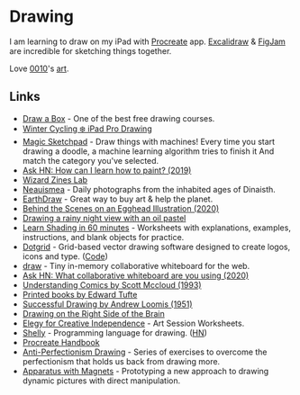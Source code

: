 # Drawing

I am learning to draw on my iPad with [Procreate](https://procreate.art) app. [Excalidraw](https://excalidraw.com/) & [FigJam](https://www.figma.com/figjam/) are incredible for sketching things together.

Love [0010](https://www.instagram.com/dhjs_0010/)'s [art](index.md).

## Links

- [Draw a Box](https://drawabox.com/) - One of the best free drawing courses.
- [Winter Cycling ❄️ iPad Pro Drawing](https://www.youtube.com/watch?v=4FGEX8yZqiM&app=desktop)
- [Magic Sketchpad](https://magic-sketchpad.glitch.me/) - Draw things with machines! Every time you start drawing a doodle, a machine learning algorithm tries to finish it And match the category you've selected.
- [Ask HN: How can I learn how to paint? (2019)](https://news.ycombinator.com/item?id=19375624)
- [Wizard Zines Lab](https://wizardzines.substack.com/archive)
- [Neauismea](https://neauoire.github.io/neauismea/) - Daily photographs from the inhabited ages of Dinaisth.
- [EarthDraw](https://earthdraw.org/) - Great way to buy art & help the planet.
- [Behind the Scenes on an Egghead Illustration (2020)](https://community.egghead.io/t/behind-the-scenes-on-an-egghead-illustration/1830)
- [Drawing a rainy night view with an oil pastel](https://www.youtube.com/watch?v=6qCp2smmxs8)
- [Learn Shading in 60 minutes](https://galshir.com/shading) - Worksheets with explanations, examples, instructions, and blank objects for practice.
- [Dotgrid](https://hundredrabbits.itch.io/dotgrid) - Grid-based vector drawing software designed to create logos, icons and type. ([Code](https://github.com/hundredrabbits/Dotgrid))
- [draw](https://github.com/thesephist/draw) - Tiny in-memory collaborative whiteboard for the web.
- [Ask HN: What collaborative whiteboard are you using (2020)](https://news.ycombinator.com/item?id=23272054)
- [Understanding Comics by Scott Mccloud (1993)](http://scottmccloud.com/2-print/1-uc/index.html)
- [Printed books by Edward Tufte](https://www.edwardtufte.com/tufte/)
- [Successful Drawing by Andrew Loomis (1951)](https://www.goodreads.com/book/show/2001015.Successful_Drawing)
- [Drawing on the Right Side of the Brain](https://www.drawright.com/)
- [Elegy for Creative Independence](https://flowartestudio.ck.page/) - Art Session Worksheets.
- [Shelly](https://shelly.dev/) - Programming language for drawing. ([HN](https://news.ycombinator.com/item?id=23866688))
- [Procreate Handbook](https://procreate.art/handbook)
- [Anti-Perfectionism Drawing](https://hyperlink.academy/courses/anti-perfectionism-drawing/7) - Series of exercises to overcome the perfectionism that holds us back from drawing more.
- [Apparatus with Magnets](https://www.notion.so/Apparatus-with-Magnets-Intro-2e32af5b59b64a45b3b203408374a56e) - Prototyping a new approach to drawing dynamic pictures with direct manipulation.
- [Drawing References (2020)](https://longest.voyage/notes/drawing-references/)
- [Krita](https://krita.org/en) - Professional FREE and open source painting program. It is made by artists that want to see affordable art tools for everyone. ([HN](https://news.ycombinator.com/item?id=24775216))
- [Dimensions](https://www.dimensions.com/) - Database of Dimensioned Drawings.
- [Paint.wtf](https://paint.wtf/) - Convince an AI that you're the best artist. ([HN](https://news.ycombinator.com/item?id=25822610)) ([HN 2](https://news.ycombinator.com/item?id=25830087))
- [How to teach technical concepts with cartoons](https://jvns.ca/teach-tech-with-cartoons/) ([HN](https://news.ycombinator.com/item?id=25882377))
- [Illustration Chronicles](https://illustrationchronicles.com/)
- [drawdata.xyz](https://drawdata.xyz/) - Draw your Data and Download.
- [Digital Painting: How to improve your Color Perception (2021)](https://www.youtube.com/watch?v=BpIVS5vuJEY)
- [Ask HN: How do I learn drawing? (2021)](https://news.ycombinator.com/item?id=26360349)
- [My Neighbor Totoro: 100 Original Concept Art Collection](https://www.iamag.co/my-neighbor-totoro-100-original-concept-art-collection/)
- [How to Draw a Self-Portrait in 11 Levels of Increasing Complexity](https://kottke.org/21/04/how-to-draw-a-self-portrait-in-11-levels-of-increasing-complexity) ([Video](https://www.youtube.com/watch?v=8T3cxSySI2Q))
- [excalidraw-animate](https://github.com/dai-shi/excalidraw-animate) - Tool to animate Excalidraw drawings.
- [Replidraw](http://replidraw.vercel.app/) - Tiny Figma-like multiplayer graphics editor. ([Code](https://github.com/rocicorp/replidraw))
- [Telestrator](https://github.com/steveruizok/telestrator) - Disappearing drawing tool for your screen.
- [How To Get Better at Painting – Without Painting Anything](http://www.learning-to-see.co.uk/how-to-get-better-at-painting-without-painting-anything)
- [NeuralKuvshinov](https://github.com/dobrosketchkun/NeuralKuvshinov_v2) - Your own Ilya Kuvshinov. Now almost as real as the real one.
- [Mixbox](https://scrtwpns.com/mixbox/) - Practical Pigment Mixing for Digital Painting. ([Code](https://github.com/scrtwpns/pigment-mixing))
- [EbSynth](https://ebsynth.com/) - Transform Video by Painting Over a Single Frame. ([Code](https://github.com/jamriska/ebsynth))
- [MacPaint-themed interface for Tldraw](https://paint.withdiagram.com/) ([HN](https://news.ycombinator.com/item?id=30508508))
- [ProsePainter](https://www.prosepainter.com/) - Tool to 'paint with words'. ([Tweet](https://twitter.com/StudioMorphogen/status/1496578337791045632))
- [Pixel Art Together](https://pixelart.liveblocks.app/) - Multiplayer pixel art editor powered by Liveblocks. ([Code](https://github.com/liveblocks/pixel-art-together))
- [One-line drawings (2022)](https://schollz.com/blog/one-line/)
- [Real reason why you can’t paint loosely yet](https://www.youtube.com/watch?v=GAsiyybzu2Q)
- [Color & Light class](https://www.chuwenjie.com/class) - 7-week course on COLOR & LIGHT for illustration, BG painting, and visual development.
- [Paint Like Arcane - Characters AND Backgrounds (2021)](https://www.youtube.com/watch?v=_WaTShr7amo)
- [angrymikko - YouTube](https://www.youtube.com/c/angrymikko/videos) - Painting videos. Concept art and tips on how to paint stuff.
- [Marco Bucci - YouTube](https://www.youtube.com/user/marcobucci/videos)
- [Marco Bucci Art Store](https://marcobucciartstore.com/)
- [Sketchboard](https://sketchboard.me/home) - Online Whiteboard for Software Diagramming.
- [Method Draw Vector Editor](https://editor.method.ac/) ([Code](https://github.com/methodofaction/Method-Draw))
- [Kim Jung Gi's drawing is incredible](https://twitter.com/kimsokol/status/1577746930242813952)
- [NetCanv](https://github.com/liquidev/netcanv) - Lightweight app for real-time online collaborative painting.
- [A quick beginner’s guide to drawing (2022)](https://ralphammer.substack.com/p/a-quick-beginners-guide-to-drawing)
- [Keys to Drawing](https://archive.org/details/Keys_to_Drawing/mode/2up)
- [How to Paint Like Hayao Miyazaki (2023)](https://animationobsessive.substack.com/p/how-to-paint-like-hayao-miyazaki) ([HN](https://news.ycombinator.com/item?id=34640833))
